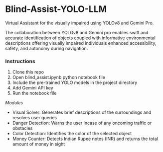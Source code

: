 # Blind-Assist-YOLO-LLM
Virtual Assistant for the visually impaired using YOLOv8 and Gemini Pro.

The collaboration between YOLOv8 and Gemini pro enables swift and accurate identification of objects coupled with informative environmental descriptions offering visually impaired individuals enhanced accessibility, safety, and autonomy during navigation.

<h3>Instructions</h3>
<ol>
  <li>Clone this repo</li>
  <li>Open blind_assist.ipynb python notebook file</li>
  <li>Include the pre-trained YOLO models in the project directory</li>
  <li>Add Gemini API key</li>
  <li>Run the notebook file</li>
</ol>

_Modules_
- Visual Solver: Generates brief descriptions of the surroundings and resolves user queries
- Danger Detection: Warns the user incase of any oncoming traffic or obstacles
- Color Detection: Identifies the color of the selected object
- Money Counter: Detects Indian Rupee notes (INR) and returns the total amount of money in sight
